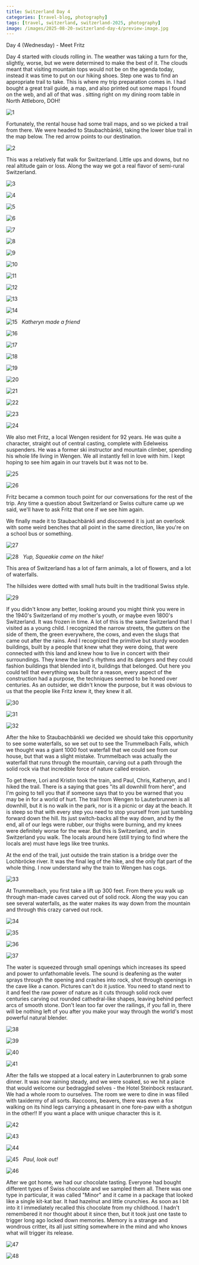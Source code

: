 ```yaml
---
title: Switzerland Day 4
categories: [travel-blog, photography]
tags: [travel, switzerland, switzerland-2025, photography]
image: /images/2025-08-20-switzerland-day-4/preview-image.jpg
---
```


Day 4 (Wednesday) - Meet Fritz

Day 4 started with clouds rolling in. The weather was taking a turn for the, slightly, worse, but we were determined to make the best of it. The clouds meant that visiting mountain tops would not be on the agenda today, instead it was time to put on our hiking shoes. Step one was to find an appropriate trail to take. This is where my trip preparation comes in. I had bought a great trail guide, a map, and also printed out some maps I found on the web, and all of that was . sitting right on my dining room table in North Attleboro, DOH!

<a href='javascript:void(0);' name='pic-1'></a>
![1](/images/2025-08-20-switzerland-day-4/switzerland-day-4-1.jpg)

Fortunately, the rental house had some trail maps, and so we picked a trail from there. We were headed to Staubachbänkli, taking the lower blue trail in the map below. The red arrow points to our destination.

<a href='javascript:void(0);' name='pic-2'></a>
![2](/images/2025-08-20-switzerland-day-4/switzerland-day-4-2.jpg)

This was a relatively flat walk for Switzerland. Little ups and downs, but no real altitude gain or loss. Along the way we got a real flavor of semi-rural Switzerland.

<a href='javascript:void(0);' name='pic-3'></a>
![3](/images/2025-08-20-switzerland-day-4/switzerland-day-4-3.jpg)
_&nbsp; <a href='{% link photo_info/pi-2025-08-20-switzerland-day-4-3.md %}'><i class='fa fa-info-circle' style='font-size: 0.73em;'></i></a>_

<a href='javascript:void(0);' name='pic-4'></a>
![4](/images/2025-08-20-switzerland-day-4/switzerland-day-4-4.jpg)
_&nbsp; <a href='{% link photo_info/pi-2025-08-20-switzerland-day-4-4.md %}'><i class='fa fa-info-circle' style='font-size: 0.73em;'></i></a>_

<a href='javascript:void(0);' name='pic-5'></a>
![5](/images/2025-08-20-switzerland-day-4/switzerland-day-4-5.jpg)
_&nbsp; <a href='{% link photo_info/pi-2025-08-20-switzerland-day-4-5.md %}'><i class='fa fa-info-circle' style='font-size: 0.73em;'></i></a>_

<a href='javascript:void(0);' name='pic-6'></a>
![6](/images/2025-08-20-switzerland-day-4/switzerland-day-4-6.jpg)
_&nbsp; <a href='{% link photo_info/pi-2025-08-20-switzerland-day-4-6.md %}'><i class='fa fa-info-circle' style='font-size: 0.73em;'></i></a>_

<a href='javascript:void(0);' name='pic-7'></a>
![7](/images/2025-08-20-switzerland-day-4/switzerland-day-4-7.jpg)
_&nbsp; <a href='{% link photo_info/pi-2025-08-20-switzerland-day-4-7.md %}'><i class='fa fa-info-circle' style='font-size: 0.73em;'></i></a>_

<a href='javascript:void(0);' name='pic-8'></a>
![8](/images/2025-08-20-switzerland-day-4/switzerland-day-4-8.jpg)
_&nbsp; <a href='{% link photo_info/pi-2025-08-20-switzerland-day-4-8.md %}'><i class='fa fa-info-circle' style='font-size: 0.73em;'></i></a>_

<a href='javascript:void(0);' name='pic-9'></a>
![9](/images/2025-08-20-switzerland-day-4/switzerland-day-4-9.jpg)
_&nbsp; <a href='{% link photo_info/pi-2025-08-20-switzerland-day-4-9.md %}'><i class='fa fa-info-circle' style='font-size: 0.73em;'></i></a>_

<a href='javascript:void(0);' name='pic-10'></a>
![10](/images/2025-08-20-switzerland-day-4/switzerland-day-4-10.jpg)
_&nbsp; <a href='{% link photo_info/pi-2025-08-20-switzerland-day-4-10.md %}'><i class='fa fa-info-circle' style='font-size: 0.73em;'></i></a>_

<a href='javascript:void(0);' name='pic-11'></a>
![11](/images/2025-08-20-switzerland-day-4/switzerland-day-4-11.jpg)
_&nbsp; <a href='{% link photo_info/pi-2025-08-20-switzerland-day-4-11.md %}'><i class='fa fa-info-circle' style='font-size: 0.73em;'></i></a>_

<a href='javascript:void(0);' name='pic-12'></a>
![12](/images/2025-08-20-switzerland-day-4/switzerland-day-4-12.jpg)
_&nbsp; <a href='{% link photo_info/pi-2025-08-20-switzerland-day-4-12.md %}'><i class='fa fa-info-circle' style='font-size: 0.73em;'></i></a>_

<a href='javascript:void(0);' name='pic-13'></a>
![13](/images/2025-08-20-switzerland-day-4/switzerland-day-4-13.jpg)
_&nbsp; <a href='{% link photo_info/pi-2025-08-20-switzerland-day-4-13.md %}'><i class='fa fa-info-circle' style='font-size: 0.73em;'></i></a>_

<a href='javascript:void(0);' name='pic-14'></a>
![14](/images/2025-08-20-switzerland-day-4/switzerland-day-4-14.jpg)
_&nbsp; <a href='{% link photo_info/pi-2025-08-20-switzerland-day-4-14.md %}'><i class='fa fa-info-circle' style='font-size: 0.73em;'></i></a>_

<a href='javascript:void(0);' name='pic-15'></a>
![15](/images/2025-08-20-switzerland-day-4/switzerland-day-4-15.jpg)
_&nbsp; Katheryn made a friend_

<a href='javascript:void(0);' name='pic-16'></a>
![16](/images/2025-08-20-switzerland-day-4/switzerland-day-4-16.jpg)
_&nbsp; <a href='{% link photo_info/pi-2025-08-20-switzerland-day-4-16.md %}'><i class='fa fa-info-circle' style='font-size: 0.73em;'></i></a>_

<a href='javascript:void(0);' name='pic-17'></a>
![17](/images/2025-08-20-switzerland-day-4/switzerland-day-4-17.jpg)
_&nbsp; <a href='{% link photo_info/pi-2025-08-20-switzerland-day-4-17.md %}'><i class='fa fa-info-circle' style='font-size: 0.73em;'></i></a>_

<a href='javascript:void(0);' name='pic-18'></a>
![18](/images/2025-08-20-switzerland-day-4/switzerland-day-4-18.jpg)
_&nbsp; <a href='{% link photo_info/pi-2025-08-20-switzerland-day-4-18.md %}'><i class='fa fa-info-circle' style='font-size: 0.73em;'></i></a>_

<a href='javascript:void(0);' name='pic-19'></a>
![19](/images/2025-08-20-switzerland-day-4/switzerland-day-4-19.jpg)
_&nbsp; <a href='{% link photo_info/pi-2025-08-20-switzerland-day-4-19.md %}'><i class='fa fa-info-circle' style='font-size: 0.73em;'></i></a>_

<a href='javascript:void(0);' name='pic-20'></a>
![20](/images/2025-08-20-switzerland-day-4/switzerland-day-4-20.jpg)
_&nbsp; <a href='{% link photo_info/pi-2025-08-20-switzerland-day-4-20.md %}'><i class='fa fa-info-circle' style='font-size: 0.73em;'></i></a>_

<a href='javascript:void(0);' name='pic-21'></a>
![21](/images/2025-08-20-switzerland-day-4/switzerland-day-4-21.jpg)
_&nbsp; <a href='{% link photo_info/pi-2025-08-20-switzerland-day-4-21.md %}'><i class='fa fa-info-circle' style='font-size: 0.73em;'></i></a>_

<a href='javascript:void(0);' name='pic-22'></a>
![22](/images/2025-08-20-switzerland-day-4/switzerland-day-4-22.jpg)
_&nbsp; <a href='{% link photo_info/pi-2025-08-20-switzerland-day-4-22.md %}'><i class='fa fa-info-circle' style='font-size: 0.73em;'></i></a>_

<a href='javascript:void(0);' name='pic-23'></a>
![23](/images/2025-08-20-switzerland-day-4/switzerland-day-4-23.jpg)
_&nbsp; <a href='{% link photo_info/pi-2025-08-20-switzerland-day-4-23.md %}'><i class='fa fa-info-circle' style='font-size: 0.73em;'></i></a>_

<a href='javascript:void(0);' name='pic-24'></a>
![24](/images/2025-08-20-switzerland-day-4/switzerland-day-4-24.jpg)
_&nbsp; <a href='{% link photo_info/pi-2025-08-20-switzerland-day-4-24.md %}'><i class='fa fa-info-circle' style='font-size: 0.73em;'></i></a>_

We also met Fritz, a local Wengen resident for 92 years. He was quite a character, straight out of central casting, complete with Edelweiss suspenders. He was a former ski instructor and mountain climber, spending his whole life living in Wengen. We all instantly fell in love with him. I kept hoping to see him again in our travels but it was not to be.

<a href='javascript:void(0);' name='pic-25'></a>
![25](/images/2025-08-20-switzerland-day-4/switzerland-day-4-25.jpg)
_&nbsp; <a href='{% link photo_info/pi-2025-08-20-switzerland-day-4-25.md %}'><i class='fa fa-info-circle' style='font-size: 0.73em;'></i></a>_

<a href='javascript:void(0);' name='pic-26'></a>
![26](/images/2025-08-20-switzerland-day-4/switzerland-day-4-26.jpg)
_&nbsp; <a href='{% link photo_info/pi-2025-08-20-switzerland-day-4-26.md %}'><i class='fa fa-info-circle' style='font-size: 0.73em;'></i></a>_

Fritz became a common touch point for our conversations for the rest of the trip. Any time a question about Switzerland or Swiss culture came up we said, we'll have to ask Fritz that one if we see him again.

We finally made it to Staubachbänkli and discovered it is just an overlook with some weird benches that all point in the same direction, like you're on a school bus or something.

<a href='javascript:void(0);' name='pic-27'></a>
![27](/images/2025-08-20-switzerland-day-4/switzerland-day-4-27.jpg)
_&nbsp; <a href='{% link photo_info/pi-2025-08-20-switzerland-day-4-27.md %}'><i class='fa fa-info-circle' style='font-size: 0.73em;'></i></a>_

<a href='javascript:void(0);' name='pic-28'></a>
![28](/images/2025-08-20-switzerland-day-4/switzerland-day-4-28.jpg)
_&nbsp; Yup, Squeakie came on the hike!_

This area of Switzerland has a lot of farm animals, a lot of flowers, and a lot of waterfalls.

The hillsides were dotted with small huts built in the traditional Swiss style.

<a href='javascript:void(0);' name='pic-29'></a>
![29](/images/2025-08-20-switzerland-day-4/switzerland-day-4-29.jpg)
_&nbsp; <a href='{% link photo_info/pi-2025-08-20-switzerland-day-4-29.md %}'><i class='fa fa-info-circle' style='font-size: 0.73em;'></i></a>_

If you didn't know any better, looking around you might think you were in the 1940's Switzerland of my mother's youth, or maybe even 1800's Switzerland. It was frozen in time. A lot of this is the same Switzerland that I visited as a young child. I recognized the narrow streets, the gutters on the side of them, the green everywhere, the cows, and even the slugs that came out after the rains. And I recognized the primitive but sturdy wooden buildings, built by a people that knew what they were doing, that were connected with this land and knew how to live in concert with their surroundings. They knew the land's rhythms and its dangers and they could fashion buildings that blended into it, buildings that belonged. Out here you could tell that everything was built for a reason, every aspect of the construction had a purpose, the techniques seemed to be honed over centuries. As an outsider, we didn't know the purpose, but it was obvious to us that the people like Fritz knew it, they knew it all.

<a href='javascript:void(0);' name='pic-30'></a>
![30](/images/2025-08-20-switzerland-day-4/switzerland-day-4-30.jpg)
_&nbsp; <a href='{% link photo_info/pi-2025-08-20-switzerland-day-4-30.md %}'><i class='fa fa-info-circle' style='font-size: 0.73em;'></i></a>_

<a href='javascript:void(0);' name='pic-31'></a>
![31](/images/2025-08-20-switzerland-day-4/switzerland-day-4-31.jpg)
_&nbsp; <a href='{% link photo_info/pi-2025-08-20-switzerland-day-4-31.md %}'><i class='fa fa-info-circle' style='font-size: 0.73em;'></i></a>_

<a href='javascript:void(0);' name='pic-32'></a>
![32](/images/2025-08-20-switzerland-day-4/switzerland-day-4-32.jpg)
_&nbsp; <a href='{% link photo_info/pi-2025-08-20-switzerland-day-4-32.md %}'><i class='fa fa-info-circle' style='font-size: 0.73em;'></i></a>_

After the hike to Staubachbänkli we decided we should take this opportunity to see some waterfalls, so we set out to see the Trummelbach Falls, which we thought was a giant 1000 foot waterfall that we could see from our house, but that was a slight mistake. Trummelbach was actually the waterfall that runs through the mountain, carving out a path through the solid rock via that incredible force of nature called erosion.

To get there, Lori and Kristin took the train, and Paul, Chris, Katheryn, and I hiked the trail. There is a saying that goes "its all downhill from here", and I'm going to tell you that if someone says that to you be warned that you may be in for a world of hurt. The trail from Wengen to Lauterbrunnen is all downhill, but it is no walk in the park, nor is it a picnic or day at the beach. It is steep so that with every step you need to stop yourself from just tumbling forward down the hill. Its just switch-backs all the way down, and by the end, all of our legs were rubber, our thighs were burning, and my knees were definitely worse for the wear. But this is Switzerland, and in Switzerland you walk. The locals around here (still trying to find where the locals are) must have legs like tree trunks.

At the end of the trail, just outside the train station is a bridge over the Lochbröcke river. It was the final leg of the hike, and the only flat part of the whole thing. I now understand why the train to Wengen has cogs.

<a href='javascript:void(0);' name='pic-33'></a>
![33](/images/2025-08-20-switzerland-day-4/switzerland-day-4-33.jpg)
_&nbsp; <a href='{% link photo_info/pi-2025-08-20-switzerland-day-4-33.md %}'><i class='fa fa-info-circle' style='font-size: 0.73em;'></i></a>_

At Trummelbach, you first take a lift up 300 feet. From there you walk up through man-made caves carved out of solid rock. Along the way you can see several waterfalls, as the water makes its way down from the mountain and through this crazy carved out rock.

<a href='javascript:void(0);' name='pic-34'></a>
![34](/images/2025-08-20-switzerland-day-4/switzerland-day-4-34.jpg)
_&nbsp; <a href='{% link photo_info/pi-2025-08-20-switzerland-day-4-34.md %}'><i class='fa fa-info-circle' style='font-size: 0.73em;'></i></a>_

<a href='javascript:void(0);' name='pic-35'></a>
![35](/images/2025-08-20-switzerland-day-4/switzerland-day-4-35.jpg)
_&nbsp; <a href='{% link photo_info/pi-2025-08-20-switzerland-day-4-35.md %}'><i class='fa fa-info-circle' style='font-size: 0.73em;'></i></a>_

<a href='javascript:void(0);' name='pic-36'></a>
![36](/images/2025-08-20-switzerland-day-4/switzerland-day-4-36.jpg)
_&nbsp; <a href='{% link photo_info/pi-2025-08-20-switzerland-day-4-36.md %}'><i class='fa fa-info-circle' style='font-size: 0.73em;'></i></a>_

<a href='javascript:void(0);' name='pic-37'></a>
![37](/images/2025-08-20-switzerland-day-4/switzerland-day-4-37.jpg)
_&nbsp; <a href='{% link photo_info/pi-2025-08-20-switzerland-day-4-37.md %}'><i class='fa fa-info-circle' style='font-size: 0.73em;'></i></a>_

The water is squeezed through small openings which increases its speed and power to unfathomable levels. The sound is deafening as the water sprays through the opening and crashes into rock, shot through openings in the cave like a canon. Pictures can't do it justice. You need to stand next to it and feel the raw power of nature as it cuts through solid rock over centuries carving out rounded cathedral-like shapes, leaving behind perfect arcs of smooth stone. Don't lean too far over the railings, if you fall in, there will be nothing left of you after you make your way through the world's most powerful natural blender.

<a href='javascript:void(0);' name='pic-38'></a>
![38](/images/2025-08-20-switzerland-day-4/switzerland-day-4-38.jpg)
_&nbsp; <a href='{% link photo_info/pi-2025-08-20-switzerland-day-4-38.md %}'><i class='fa fa-info-circle' style='font-size: 0.73em;'></i></a>_

<a href='javascript:void(0);' name='pic-39'></a>
![39](/images/2025-08-20-switzerland-day-4/switzerland-day-4-39.jpg)
_&nbsp; <a href='{% link photo_info/pi-2025-08-20-switzerland-day-4-39.md %}'><i class='fa fa-info-circle' style='font-size: 0.73em;'></i></a>_

<a href='javascript:void(0);' name='pic-40'></a>
![40](/images/2025-08-20-switzerland-day-4/switzerland-day-4-40.jpg)
_&nbsp; <a href='{% link photo_info/pi-2025-08-20-switzerland-day-4-40.md %}'><i class='fa fa-info-circle' style='font-size: 0.73em;'></i></a>_

<a href='javascript:void(0);' name='pic-41'></a>
![41](/images/2025-08-20-switzerland-day-4/switzerland-day-4-41.jpg)
_&nbsp; <a href='{% link photo_info/pi-2025-08-20-switzerland-day-4-41.md %}'><i class='fa fa-info-circle' style='font-size: 0.73em;'></i></a>_

After the falls we stopped at a local eatery in Lauterbrunnen to grab some dinner. It was now raining steady, and we were soaked, so we hit a place that would welcome our bedraggled selves - the Hotel Steinbock restaurant. We had a whole room to ourselves. The room we were to dine in was filled with taxidermy of all sorts. Raccoons, beavers, there was even a fox walking on its hind legs carrying a pheasant in one fore-paw with a shotgun in the other!! If you want a place with unique character this is it.

<a href='javascript:void(0);' name='pic-42'></a>
![42](/images/2025-08-20-switzerland-day-4/switzerland-day-4-42.jpg)

<a href='javascript:void(0);' name='pic-43'></a>
![43](/images/2025-08-20-switzerland-day-4/switzerland-day-4-43.jpg)

<a href='javascript:void(0);' name='pic-44'></a>
![44](/images/2025-08-20-switzerland-day-4/switzerland-day-4-44.jpg)

<a href='javascript:void(0);' name='pic-45'></a>
![45](/images/2025-08-20-switzerland-day-4/switzerland-day-4-45.jpg)
_&nbsp; Paul, look out!_

<a href='javascript:void(0);' name='pic-46'></a>
![46](/images/2025-08-20-switzerland-day-4/switzerland-day-4-46.jpg)

After we got home, we had our chocolate tasting. Everyone had bought different types of Swiss chocolate and we sampled them all. There was one type in particular, it was called "Minor" and it came in a package that looked like a single kit-kat bar. It had hazelnut and little crunchies. As soon as I bit into it I immediately recalled this chocolate from my childhood. I hadn't remembered it nor thought about it since then, but it took just one taste to trigger long ago locked down memories. Memory is a strange and wondrous critter, its all just sitting somewhere in the mind and who knows what will trigger its release.

<a href='javascript:void(0);' name='pic-47'></a>
![47](/images/2025-08-20-switzerland-day-4/switzerland-day-4-47.jpg)

<a href='javascript:void(0);' name='pic-48'></a>
![48](/images/2025-08-20-switzerland-day-4/switzerland-day-4-48.jpg)

